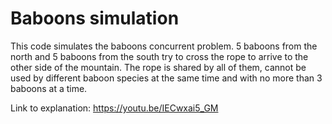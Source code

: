 # Baboons simulation
This code simulates the baboons concurrent problem. 5 baboons from the north and 5 baboons from the south try to cross the rope to arrive to the other side of the mountain. The rope is shared by all of them, cannot be used by different baboon species at the same time and with no more than 3 baboons at a time.

Link to explanation: https://youtu.be/IECwxai5_GM